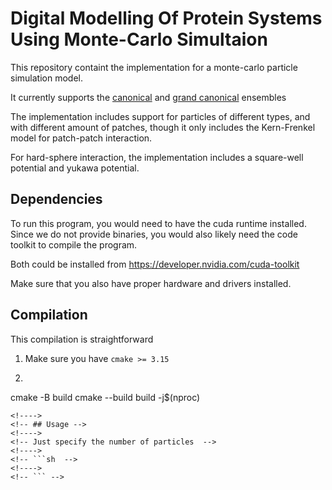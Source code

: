 # Digital Modelling Of Protein Systems Using Monte-Carlo Simultaion

This repository containt the implementation for a monte-carlo particle simulation model.

It currently supports the [canonical](https://en.wikipedia.org/wiki/Canonical_ensemble)
and [grand canonical](https://en.wikipedia.org/wiki/Grand_canonical_ensemble) ensembles

The implementation includes support for particles of different types,
and with different amount of patches, though it only includes the Kern-Frenkel model for patch-patch interaction.

For hard-sphere interaction, the implementation includes a square-well potential and yukawa potential.

## Dependencies

To run this program, you would need to have the cuda runtime installed.
Since we do not provide binaries, you would also likely need the code toolkit to compile the program.

Both could be installed from https://developer.nvidia.com/cuda-toolkit

Make sure that you also have proper hardware and drivers installed.

## Compilation

This compilation is straightforward 

1. Make sure you have `cmake >= 3.15`

2. ```sh 
cmake -B build
cmake --build build -j$(nproc)
```
<!---->
<!-- ## Usage -->
<!---->
<!-- Just specify the number of particles  -->
<!---->
<!-- ```sh  -->
<!---->
<!-- ``` -->
